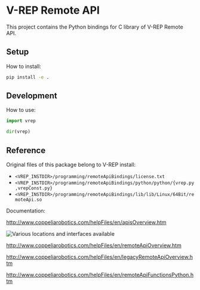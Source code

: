 # V-REP Remote API

This project contains the Python bindings for C library of V-REP Remote API.


## Setup

How to install:

```sh
pip install -e .
```

## Development

How to use:

```python
import vrep

dir(vrep)
```

## Reference

Original files of this package belong to V-REP install:

* `<VREP_INSTDIR>/programming/remoteApiBindings/license.txt`
* `<VREP_INSTDIR>/programming/remoteApiBindings/python/python/{vrep.py,vrepConst.py}`
* `<VREP_INSTDIR>/programming/remoteApiBindings/lib/lib/Linux/64Bit/remoteApi.so`

Documentation:

http://www.coppeliarobotics.com/helpFiles/en/apisOverview.htm

![Various locations and interfaces available](http://www.coppeliarobotics.com/helpFiles/en/images/regularApiAndRemoteApi.jpg)

http://www.coppeliarobotics.com/helpFiles/en/remoteApiOverview.htm

http://www.coppeliarobotics.com/helpFiles/en/legacyRemoteApiOverview.htm

http://www.coppeliarobotics.com/helpFiles/en/remoteApiFunctionsPython.htm
